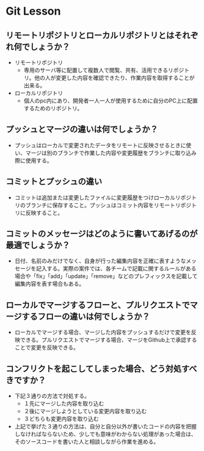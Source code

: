# Git Lesson

## リモートリポジトリとローカルリポジトリとはそれぞれ何でしょうか？
* リモートリポジトリ
  * 専用のサーバ等に配置して複数人で閲覧、共有、活用できるリポジトリ。他の人が変更した内容を確認できたり、作業内容を取得することが出来る。
* ローカルリポジトリ
  * 個人のpc内にあり、開発者一人一人が使用するために自分のPC上に配置するためのリポジトリ。



## プッシュとマージの違いは何でしょうか？
* プッシュはローカルで変更されたデータをリモートに反映させるときに使い、マージは別のブランチで作業した内容や変更履歴をブランチに取り込み際に使用する。



## コミットとプッシュの違い
* コミットは追加または変更したファイルに変更履歴をつけローカルリポジトリのブランチに保存すること。プッシュはコミット内容をリモートリポジトリに反映すること。


## コミットのメッセージはどのように書いてあげるのが最適でしょうか？
* 日付、名前のみだけでなく、自身が行った編集内容を正確に表すようなメッセージを記入する。実際の案件では、各チームで記載に関するルールがある場合や「fix」「add」「update」「remove」などのプレフィックスを記載して編集内容を表す場合もある。



## ローカルでマージするフローと、プルリクエストでマージするフローの違いは何でしょうか？
* ローカルでマージする場合、マージした内容をプッシュするだけで変更を反映できる。プルリクエストでマージする場合、マージをGithub上で承認することで変更を反映できる。



## コンフリクトを起こしてしまった場合、どう対処すべきですか？
* 下記３通りの方法で対処する。
  * １先にマージした内容を取り込む
  * ２後にマージしようとしている変更内容を取り込む
  * ３どちらも変更内容を取り込む
* 上記で挙げた３通りの方法は、自分と自分以外が書いたコードの内容を把握しなければならないため、少しでも意味がわからない処理があった場合は、そのソースコードを書いた人と相談しながら作業を進める。
